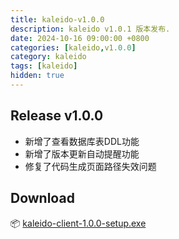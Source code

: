 ```yaml
---
title: kaleido-v1.0.0
description: kaleido v1.0.1 版本发布.
date: 2024-10-16 09:00:00 +0800
categories: [kaleido,v1.0.0]
category: kaleido
tags: [kaleido]
hidden: true
---
```


## Release v1.0.0
- 新增了查看数据库表DDL功能
- 新增了版本更新自动提醒功能
- 修复了代码生成页面路径失效问题

## Download
:package: [kaleido-client-1.0.0-setup.exe](https://github.com/wp2code/kaleido-client/releases/download/v1.0.0/kaleido-client-1.0.0-setup.exe)
